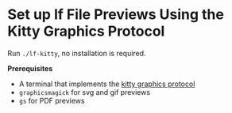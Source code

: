 # Set up **lf** File Previews Using the Kitty Graphics Protocol

<!--
TODO: demo
TODO: Simple preview directly at the protocol level, no animations
-->

Run `./lf-kitty`, no installation is required.

**Prerequisites**

+ A terminal that implements the [kitty graphics protocol](https://sw.kovidgoyal.net/kitty/graphics-protocol/)
+ `graphicsmagick` for svg and gif previews
+ `gs` for PDF previews

